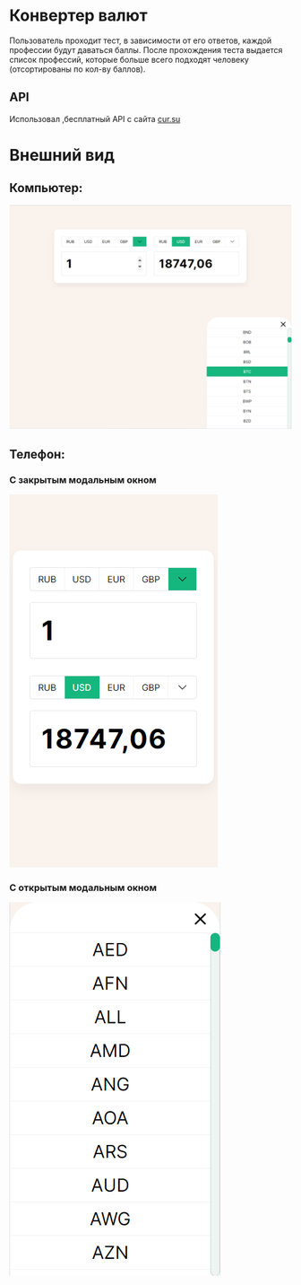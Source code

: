 # Конвертер валют

Пользователь проходит тест, в зависимости от его ответов, каждой профессии будут даваться баллы.
После прохождения теста выдается список профессий, которые больше всего подходят человеку (отсортированы по кол-ву баллов).


## API

Использовал ,бесплатный API c сайта [cur.su](https://cur.su/pages/api)

# Внешний вид

## Компьютер:  
![Внешний вид (компьютер)](./readme_images/desktop.png)  
## Телефон:  
### С закрытым модальным окном  
![Внешний вид с закрытым модальным окном (телефон)](./readme_images/phone_currancy-converter.png)  
### С открытым модальным окном  
![Внешний вид с открытым модальным окном (телефон)](./readme_images/phone_modal.png)  

